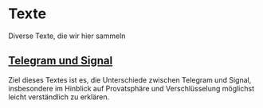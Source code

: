 # Texte
Diverse Texte, die wir hier sammeln

## [Telegram und Signal](/Telegram-and-Signal.md)
Ziel dieses Textes ist es, die Unterschiede zwischen Telegram und Signal, insbesondere im Hinblick auf Provatsphäre und Verschlüsselung möglichst leicht verständlich zu erklären.
